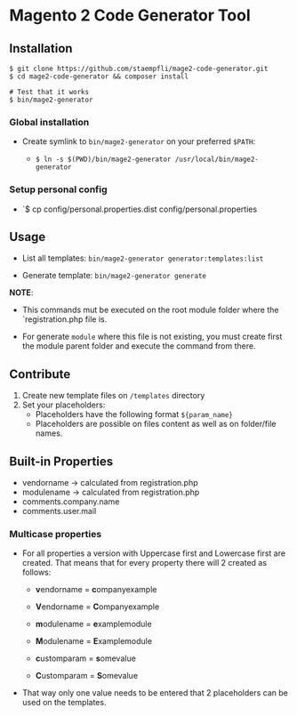 # Magento 2 Code Generator Tool

## Installation

```
$ git clone https://github.com/staempfli/mage2-code-generator.git
$ cd mage2-code-generator && composer install

# Test that it works
$ bin/mage2-generator
```

### Global installation

* Create symlink to `bin/mage2-generator` on your preferred `$PATH`:
   
    * `$ ln -s $(PWD)/bin/mage2-generator /usr/local/bin/mage2-generator`

### Setup personal config

* `$ cp config/personal.properties.dist config/personal.properties

## Usage

* List all templates: `bin/mage2-generator generator:templates:list` 

* Generate template: `bin/mage2-generator generate` 

**NOTE**:
    
* This commands mut be executed on the root module folder where the `registration.php file is. 

* For generate `module` where this file is not existing, you must create first the module parent folder and execute the command from there.
    
## Contribute

1. Create new template files on `/templates` directory 
2. Set your placeholders:
    * Placeholders have the following format `${param_name}` 
    * Placeholders are possible on files content as well as on folder/file names.

## Built-in Properties

* vendorname -> calculated from registration.php
* modulename -> calculated from registration.php
* comments.company.name
* comments.user.mail

### Multicase properties

* For all properties a version with Uppercase first and Lowercase first are created. That means that for every property there will 2 created as follows:

    * **v**endorname = **c**ompanyexample
    * **V**endorname = **C**ompanyexample

    * **m**odulename = **e**xamplemodule
    * **M**odulename = **E**xamplemodule

    * **c**ustomparam = **s**omevalue
    * **C**ustomparam = **S**omevalue

* That way only one value needs to be entered that 2 placeholders can be used on the templates.